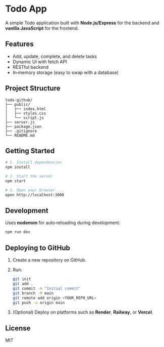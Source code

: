 
# Todo App

A simple Todo application built with **Node.js/Express** for the backend and **vanilla JavaScript** for the frontend.

## Features

- Add, update, complete, and delete tasks
- Dynamic UI with fetch API
- RESTful backend
- In‑memory storage (easy to swap with a database)

## Project Structure

```
todo-github/
├── public/
│   ├── index.html
│   ├── styles.css
│   └── script.js
├── server.js
├── package.json
├── .gitignore
└── README.md
```

## Getting Started

```bash
# 1. Install dependencies
npm install

# 2. Start the server
npm start

# 3. Open your browser
open http://localhost:3000
```

## Development

Uses **nodemon** for auto‑reloading during development:

```bash
npm run dev
```

## Deploying to GitHub

1. Create a new repository on GitHub.
2. Run:

    ```bash
    git init
    git add .
    git commit -m "Initial commit"
    git branch -M main
    git remote add origin <YOUR_REPO_URL>
    git push -u origin main
    ```

3. (Optional) Deploy on platforms such as **Render**, **Railway**, or **Vercel**.

## License

MIT
